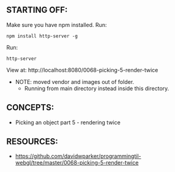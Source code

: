 ## STARTING OFF:

Make sure you have npm installed.
Run:
```
npm install http-server -g
```

Run:
```
http-server
```

View at: http://localhost:8080/0068-picking-5-render-twice

* NOTE: moved vendor and images out of folder.
  * Running from main directory instead inside this directory.

## CONCEPTS:

* Picking an object part 5 - rendering twice

## RESOURCES:

* https://github.com/davidwparker/programmingtil-webgl/tree/master/0068-picking-5-render-twice
